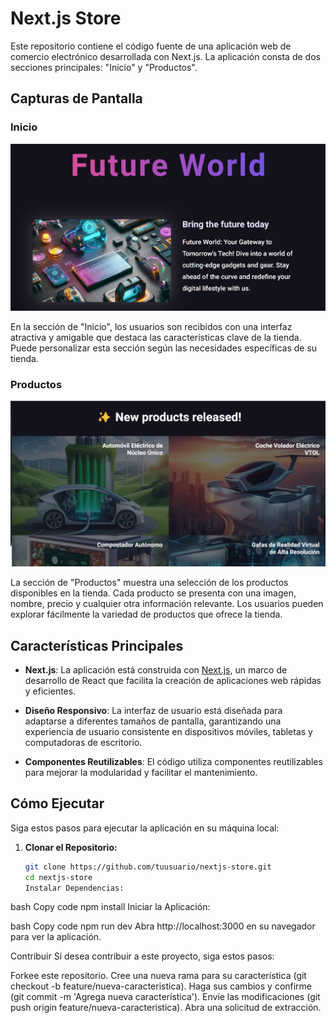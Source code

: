 # Next.js Store

Este repositorio contiene el código fuente de una aplicación web de comercio electrónico desarrollada con Next.js. La aplicación consta de dos secciones principales: "Inicio" y "Productos".

## Capturas de Pantalla

### Inicio

![Inicio](public/readme/image.png)

En la sección de "Inicio", los usuarios son recibidos con una interfaz atractiva y amigable que destaca las características clave de la tienda. Puede personalizar esta sección según las necesidades específicas de su tienda.

### Productos

![Productos](public/readme/image2.png)

La sección de "Productos" muestra una selección de los productos disponibles en la tienda. Cada producto se presenta con una imagen, nombre, precio y cualquier otra información relevante. Los usuarios pueden explorar fácilmente la variedad de productos que ofrece la tienda.

## Características Principales

- **Next.js**: La aplicación está construida con [Next.js](https://nextjs.org/), un marco de desarrollo de React que facilita la creación de aplicaciones web rápidas y eficientes.

- **Diseño Responsivo**: La interfaz de usuario está diseñada para adaptarse a diferentes tamaños de pantalla, garantizando una experiencia de usuario consistente en dispositivos móviles, tabletas y computadoras de escritorio.

- **Componentes Reutilizables**: El código utiliza componentes reutilizables para mejorar la modularidad y facilitar el mantenimiento.

## Cómo Ejecutar

Siga estos pasos para ejecutar la aplicación en su máquina local:

1. **Clonar el Repositorio:**
   ```bash
   git clone https://github.com/tuusuario/nextjs-store.git
   cd nextjs-store
   Instalar Dependencias:
   ```

bash
Copy code
npm install
Iniciar la Aplicación:

bash
Copy code
npm run dev
Abra http://localhost:3000 en su navegador para ver la aplicación.

Contribuir
Si desea contribuir a este proyecto, siga estos pasos:

Forkee este repositorio.
Cree una nueva rama para su característica (git checkout -b feature/nueva-caracteristica).
Haga sus cambios y confirme (git commit -m 'Agrega nueva característica').
Envíe las modificaciones (git push origin feature/nueva-caracteristica).
Abra una solicitud de extracción.
